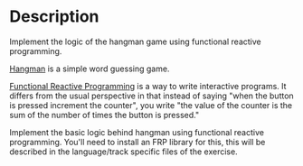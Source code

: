 # Description

Implement the logic of the hangman game using functional reactive programming.

[Hangman][hangman] is a simple word guessing game.

[Functional Reactive Programming][frp] is a way to write interactive programs.
It differs from the usual perspective in that instead of saying "when the button is pressed increment the counter", you write "the value of the counter is the sum of the number of times the button is pressed."

Implement the basic logic behind hangman using functional reactive programming.
You'll need to install an FRP library for this, this will be described in the language/track specific files of the exercise.

[hangman]: https://en.wikipedia.org/wiki/Hangman_%28game%29
[frp]: https://en.wikipedia.org/wiki/Functional_reactive_programming
